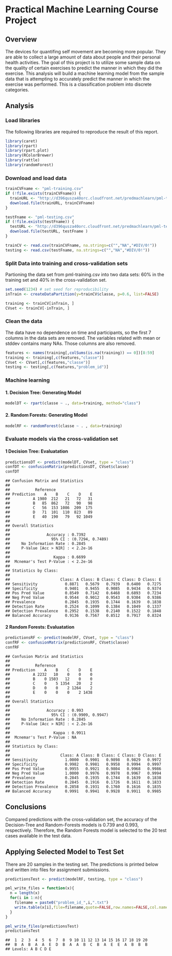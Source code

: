# Practical Machine Learning Course Project


## Overview
The devices for quantifing self movement are becoming more popular. They are able to collect a large amount of data about people and their personal health activities. The goal of this project is to utilize some sample data on the quality of certain exercises to predict the manner in which they did the exercise. This analysis will build a machine learning model from the sample data that is attempting to accurately predict the manner in which the exercise was performed. This is a classification problem into discrete categories.

## Analysis

### Load libraries
The following libraries are required to reproduce the result of this report.

```r
library(caret)
library(rpart)
library(rpart.plot)
library(RColorBrewer)
library(rattle)
library(randomForest)
```

### Download and load data

```r
trainCVFname <- "pml-training.csv"
if (!file.exists(trainCVFname)) {
  trainURL <- "http://d396qusza40orc.cloudfront.net/predmachlearn/pml-training.csv"
  download.file(trainURL, trainCVFname)
}

testFname <- "pml-testing.csv"
if (!file.exists(testFname)) {
  testURL <- "http://d396qusza40orc.cloudfront.net/predmachlearn/pml-testing.csv"
  download.file(testURL, testFname )
}

trainCV <- read.csv(trainCVFname, na.strings=c("","NA","#DIV/0!"))
testing <- read.csv(testFname, na.strings=c("","NA","#DIV/0!"))
```

### Split Data into training and cross-validation sets
Partioning the data set from pml-training.csv into two data sets: 60% in the training set and 40% in the cross-validation set.

```r
set.seed(1234) # set seed for reproducibility
inTrain <- createDataPartition(y=trainCV$classe, p=0.6, list=FALSE)

training <- trainCV[inTrain, ]
CVset <- trainCV[-inTrain, ]
```

### Clean the data
The data have no dependence on time and participants, so the first 7 columns in the data sets are removed. The variables related with mean or stddev contains many NAs. Those columns are also removed.

```r
features <- names(training[,colSums(is.na(training)) == 0])[8:59]
training <- training[,c(features,"classe")]
CVset <- CVset[,c(features,"classe")]
testing <- testing[,c(features,"problem_id")]
```


### Machine learning
#### 1. Decision Tree: Generating Model


```r
modelDT <- rpart(classe ~ ., data=training, method="class")
```

#### 2. Random Forests: Generating Model


```r
modelRF <- randomForest(classe ~ . , data=training)
```

### Evaluate models via the cross-validation set
#### 1 Decision Tree: Evaluatation


```r
predictionsDT <- predict(modelDT, CVset, type = "class")
confDT <- confusionMatrix(predictionsDT, CVset$classe)
confDT 
```

```
## Confusion Matrix and Statistics
## 
##           Reference
## Prediction    A    B    C    D    E
##          A 1980  212   21   72   31
##          B   85  862   72   90   98
##          C   56  153 1086  209  175
##          D   71  101  110  823   89
##          E   40  190   79   92 1049
## 
## Overall Statistics
##                                           
##                Accuracy : 0.7392          
##                  95% CI : (0.7294, 0.7489)
##     No Information Rate : 0.2845          
##     P-Value [Acc > NIR] : < 2.2e-16       
##                                           
##                   Kappa : 0.6699          
##  Mcnemar's Test P-Value : < 2.2e-16       
## 
## Statistics by Class:
## 
##                      Class: A Class: B Class: C Class: D Class: E
## Sensitivity            0.8871   0.5679   0.7939   0.6400   0.7275
## Specificity            0.9401   0.9455   0.9085   0.9434   0.9374
## Pos Pred Value         0.8549   0.7142   0.6468   0.6893   0.7234
## Neg Pred Value         0.9544   0.9012   0.9543   0.9304   0.9386
## Prevalence             0.2845   0.1935   0.1744   0.1639   0.1838
## Detection Rate         0.2524   0.1099   0.1384   0.1049   0.1337
## Detection Prevalence   0.2952   0.1538   0.2140   0.1522   0.1848
## Balanced Accuracy      0.9136   0.7567   0.8512   0.7917   0.8324
```

#### 2 Random Forests: Evaluatation


```r
predictionsRF <- predict(modelRF, CVset, type = "class")
confRF <- confusionMatrix(predictionsRF, CVset$classe)
confRF
```

```
## Confusion Matrix and Statistics
## 
##           Reference
## Prediction    A    B    C    D    E
##          A 2232   10    0    0    0
##          B    0 1503   12    0    0
##          C    0    5 1354   20    2
##          D    0    0    2 1264    2
##          E    0    0    0    2 1438
## 
## Overall Statistics
##                                           
##                Accuracy : 0.993           
##                  95% CI : (0.9909, 0.9947)
##     No Information Rate : 0.2845          
##     P-Value [Acc > NIR] : < 2.2e-16       
##                                           
##                   Kappa : 0.9911          
##  Mcnemar's Test P-Value : NA              
## 
## Statistics by Class:
## 
##                      Class: A Class: B Class: C Class: D Class: E
## Sensitivity            1.0000   0.9901   0.9898   0.9829   0.9972
## Specificity            0.9982   0.9981   0.9958   0.9994   0.9997
## Pos Pred Value         0.9955   0.9921   0.9804   0.9968   0.9986
## Neg Pred Value         1.0000   0.9976   0.9978   0.9967   0.9994
## Prevalence             0.2845   0.1935   0.1744   0.1639   0.1838
## Detection Rate         0.2845   0.1916   0.1726   0.1611   0.1833
## Detection Prevalence   0.2858   0.1931   0.1760   0.1616   0.1835
## Balanced Accuracy      0.9991   0.9941   0.9928   0.9911   0.9985
```


## Conclusions
Compared predictions with the cross-validation set, the accuracy of the Decision-Tree and Random-Forests models is 0.739 and 0.993, respectively. Therefore, the Random Forests model is selected to the 20 test cases available in the test data.

## Applying Selected Model to Test Set
There are 20 samples in the testing set. The predictions is printed below and written into files for assignment submissions.


```r
predictionsTest <- predict(modelRF, testing, type = "class")

pml_write_files = function(x){
  n = length(x)
  for(i in 1:n){
    filename = paste0("problem_id_",i,".txt")
    write.table(x[i],file=filename,quote=FALSE,row.names=FALSE,col.names=FALSE)
  }
}

pml_write_files(predictionsTest)
predictionsTest
```

```
##  1  2  3  4  5  6  7  8  9 10 11 12 13 14 15 16 17 18 19 20 
##  B  A  B  A  A  E  D  B  A  A  B  C  B  A  E  E  A  B  B  B 
## Levels: A B C D E
```
